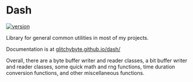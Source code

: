 # Dash

[![version](https://img.shields.io/badge/version-1.2.0-dodgerblue)](https://github.com/GlitchyByte/dash/releases/tag/v1.2.0)

Library for general common utilities in most of my projects.

Documentation is at [glitchybyte.github.io/dash/](https://glitchybyte.github.io/dash/)

Overall, there are a byte buffer writer and reader classes, a bit
buffer writer and reader classes, some quick math and rng functions,
time duration conversion functions, and other miscellaneous functions.

